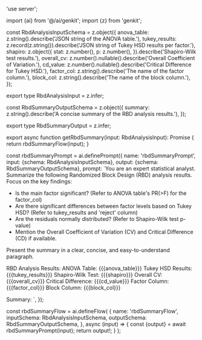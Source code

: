 'use server';

import {ai} from '@/ai/genkit';
import {z} from 'genkit';

const RbdAnalysisInputSchema = z.object({
  anova_table: z.string().describe('JSON string of the ANOVA table.'),
  tukey_results: z.record(z.string()).describe('JSON string of Tukey HSD results per factor.'),
  shapiro: z.object({
    stat: z.number(),
    p: z.number(),
  }).describe('Shapiro-Wilk test results.'),
  overall_cv: z.number().nullable().describe('Overall Coefficient of Variation.'),
  cd_value: z.number().nullable().describe('Critical Difference for Tukey HSD.'),
  factor_col: z.string().describe('The name of the factor column.'),
  block_col: z.string().describe('The name of the block column.'),
});

export type RbdAnalysisInput = z.infer<typeof RbdAnalysisInputSchema>;

const RbdSummaryOutputSchema = z.object({
  summary: z.string().describe('A concise summary of the RBD analysis results.'),
});

export type RbdSummaryOutput = z.infer<typeof RbdSummaryOutputSchema>;

export async function getRbdSummary(input: RbdAnalysisInput): Promise<RbdSummaryOutput> {
  return rbdSummaryFlow(input);
}

const rbdSummaryPrompt = ai.definePrompt({
  name: 'rbdSummaryPrompt',
  input: {schema: RbdAnalysisInputSchema},
  output: {schema: RbdSummaryOutputSchema},
  prompt: `You are an expert statistical analyst. Summarize the following Randomized Block Design (RBD) analysis results.
  Focus on the key findings:
  - Is the main factor significant? (Refer to ANOVA table's PR(>F) for the factor_col)
  - Are there significant differences between factor levels based on Tukey HSD? (Refer to tukey_results and 'reject' column)
  - Are the residuals normally distributed? (Refer to Shapiro-Wilk test p-value)
  - Mention the Overall Coefficient of Variation (CV) and Critical Difference (CD) if available.

  Present the summary in a clear, concise, and easy-to-understand paragraph.

  RBD Analysis Results:
  ANOVA Table: {{{anova_table}}}
  Tukey HSD Results: {{{tukey_results}}}
  Shapiro-Wilk Test: {{{shapiro}}}
  Overall CV: {{{overall_cv}}}
  Critical Difference: {{{cd_value}}}
  Factor Column: {{{factor_col}}}
  Block Column: {{{block_col}}}

  Summary:
  `,
});

const rbdSummaryFlow = ai.defineFlow(
  {
    name: 'rbdSummaryFlow',
    inputSchema: RbdAnalysisInputSchema,
    outputSchema: RbdSummaryOutputSchema,
  },
  async (input) => {
    const {output} = await rbdSummaryPrompt(input);
    return output!;
  }
);
